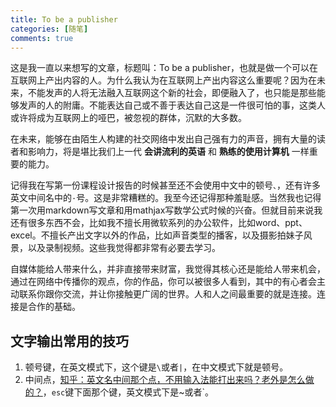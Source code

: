 ```yaml
---
title: To be a publisher
categories: [随笔]
comments: true
---
```


这是我一直以来想写的文章，标题叫：To be a publisher，也就是做一个可以在互联网上产出内容的人。为什么我认为在互联网上产出内容这么重要呢？因为在未来，不能发声的人将无法融入互联网这个新的社会，即便融入了，也只能是那些能够发声的人的附庸。不能表达自己或不善于表达自己这是一件很可怕的事，这类人或许将成为互联网上的哑巴，被忽视的群体，沉默的大多数。

在未来，能够在由陌生人构建的社交网络中发出自己强有力的声音，拥有大量的读者和影响力，将是堪比我们上一代 **会讲流利的英语** 和 **熟练的使用计算机** 一样重要的能力。

记得我在写第一份课程设计报告的时候甚至还不会使用中文中的顿号`、`，还有许多英文中间名中的`·`号。这是非常糟糕的。我至今还记得那种羞耻感。当然我也记得第一次用markdown写文章和用mathjax写数学公式时候的兴奋。但就目前来说我还有很多东西不会，比如我不擅长用微软系列的办公软件，比如word、ppt、excel。不擅长产出文字以外的作品，比如声音类型的播客，以及摄影拍妹子风景，以及录制视频。这些我觉得都非常有必要去学习。

自媒体能给人带来什么，并非直接带来财富，我觉得其核心还是能给人带来机会，通过在网络中传播你的观点，你的作品，你可以被很多人看到，其中的有心者会主动联系你跟你交流，并让你接触更广阔的世界。人和人之间最重要的就是连接。连接是合作的基础。

## 文字输出常用的技巧

1. 顿号键，在英文模式下，这个键是`\`或者`|`，在中文模式下就是顿号。
2. 中间点，[知乎：英文名中间那个点，不用输入法能打出来吗？老外是怎么做的？](https://www.zhihu.com/question/20330839/answer/21061085)，`esc`键下面那个键，英文模式下是~或者`。